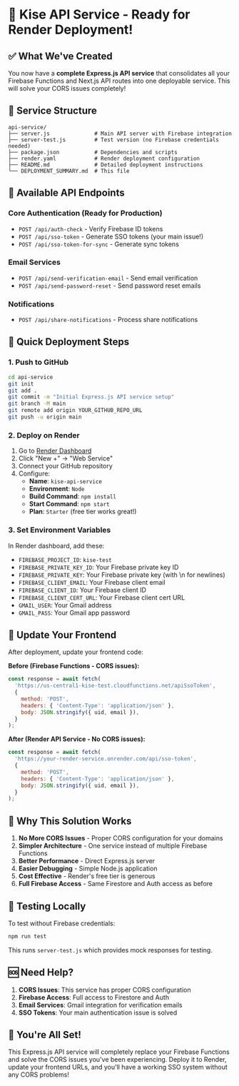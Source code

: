 # 🚀 Kise API Service - Ready for Render Deployment!

## ✅ What We've Created

You now have a **complete Express.js API service** that consolidates all your Firebase Functions and Next.js API routes into one deployable service. This will solve your CORS issues completely!

## 📁 Service Structure

```
api-service/
├── server.js              # Main API server with Firebase integration
├── server-test.js         # Test version (no Firebase credentials needed)
├── package.json           # Dependencies and scripts
├── render.yaml            # Render deployment configuration
├── README.md              # Detailed deployment instructions
└── DEPLOYMENT_SUMMARY.md  # This file
```

## 🔧 Available API Endpoints

### Core Authentication (Ready for Production)

- `POST /api/auth-check` - Verify Firebase ID tokens
- `POST /api/sso-token` - Generate SSO tokens (your main issue!)
- `POST /api/sso-token-for-sync` - Generate sync tokens

### Email Services

- `POST /api/send-verification-email` - Send email verification
- `POST /api/send-password-reset` - Send password reset emails

### Notifications

- `POST /api/share-notifications` - Process share notifications

## 🚀 Quick Deployment Steps

### 1. Push to GitHub

```bash
cd api-service
git init
git add .
git commit -m "Initial Express.js API service setup"
git branch -M main
git remote add origin YOUR_GITHUB_REPO_URL
git push -u origin main
```

### 2. Deploy on Render

1. Go to [Render Dashboard](https://dashboard.render.com/)
2. Click "New +" → "Web Service"
3. Connect your GitHub repository
4. Configure:
   - **Name**: `kise-api-service`
   - **Environment**: `Node`
   - **Build Command**: `npm install`
   - **Start Command**: `npm start`
   - **Plan**: `Starter` (free tier works great!)

### 3. Set Environment Variables

In Render dashboard, add these:

- `FIREBASE_PROJECT_ID`: `kise-test`
- `FIREBASE_PRIVATE_KEY_ID`: Your Firebase private key ID
- `FIREBASE_PRIVATE_KEY`: Your Firebase private key (with \n for newlines)
- `FIREBASE_CLIENT_EMAIL`: Your Firebase client email
- `FIREBASE_CLIENT_ID`: Your Firebase client ID
- `FIREBASE_CLIENT_CERT_URL`: Your Firebase client cert URL
- `GMAIL_USER`: Your Gmail address
- `GMAIL_PASS`: Your Gmail app password

## 🔄 Update Your Frontend

After deployment, update your frontend code:

**Before (Firebase Functions - CORS issues):**

```javascript
const response = await fetch(
  'https://us-central1-kise-test.cloudfunctions.net/apiSsoToken',
  {
    method: 'POST',
    headers: { 'Content-Type': 'application/json' },
    body: JSON.stringify({ uid, email }),
  }
);
```

**After (Render API Service - No CORS issues):**

```javascript
const response = await fetch(
  'https://your-render-service.onrender.com/api/sso-token',
  {
    method: 'POST',
    headers: { 'Content-Type': 'application/json' },
    body: JSON.stringify({ uid, email }),
  }
);
```

## 🎯 Why This Solution Works

1. **No More CORS Issues** - Proper CORS configuration for your domains
2. **Simpler Architecture** - One service instead of multiple Firebase Functions
3. **Better Performance** - Direct Express.js server
4. **Easier Debugging** - Simple Node.js application
5. **Cost Effective** - Render's free tier is generous
6. **Full Firebase Access** - Same Firestore and Auth access as before

## 🧪 Testing Locally

To test without Firebase credentials:

```bash
npm run test
```

This runs `server-test.js` which provides mock responses for testing.

## 🆘 Need Help?

1. **CORS Issues**: This service has proper CORS configuration
2. **Firebase Access**: Full access to Firestore and Auth
3. **Email Services**: Gmail integration for verification emails
4. **SSO Tokens**: Your main authentication issue is solved

## 🎉 You're All Set!

This Express.js API service will completely replace your Firebase Functions and solve the CORS issues you've been experiencing. Deploy it to Render, update your frontend URLs, and you'll have a working SSO system without any CORS problems!
